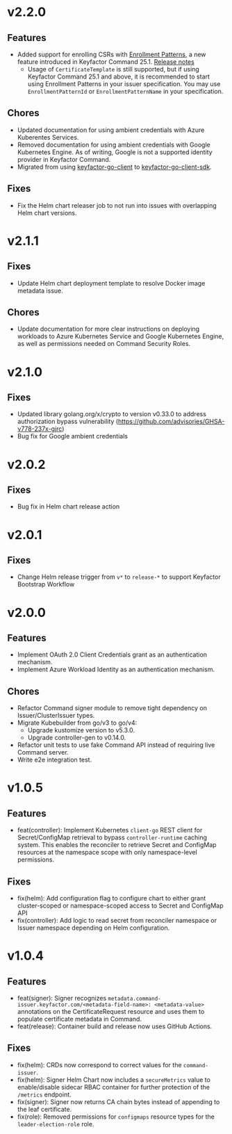 # v2.2.0
## Features
- Added support for enrolling CSRs with [Enrollment Patterns](https://software.keyfactor.com/Core-OnPrem/Current/Content/ReferenceGuide/Enrollment-Patterns.htm), a new feature introduced in Keyfactor Command 25.1. [Release notes](https://software.keyfactor.com/Core-OnPrem/Current/Content/ReleaseNotes/Release2511.htm)
    - Usage of `CertificateTemplate` is still supported, but if using Keyfactor Command 25.1 and above, it is recommended to start using Enrollment Patterns in your issuer specification. You may use `EnrollmentPatternId` or `EnrollmentPatternName` in your specification.

## Chores
- Updated documentation for using ambient credentials with Azure Kuberentes Services.
- Removed documentation for using ambient credentials with Google Kubernetes Engine. As of writing, Google is not a supported identity provider in Keyfactor Command.
- Migrated from using [keyfactor-go-client](https://github.com/Keyfactor/keyfactor-go-client) to [keyfactor-go-client-sdk](https://github.com/keyfactor/keyfactor-go-client-sdk).

## Fixes
- Fix the Helm chart releaser job to not run into issues with overlapping Helm chart versions.

# v2.1.1

## Fixes
- Update Helm chart deployment template to resolve Docker image metadata issue.

## Chores
- Update documentation for more clear instructions on deploying workloads to Azure Kubernetes Service and Google Kubernetes Engine, as well as permissions needed on Command Security Roles.

# v2.1.0

## Fixes
- Updated library golang.org/x/crypto to version v0.33.0 to address authorization bypass vulnerability (https://github.com/advisories/GHSA-v778-237x-gjrc)
- Bug fix for Google ambient credentials

# v2.0.2

## Fixes
- Bug fix in Helm chart release action

# v2.0.1

## Fixes
- Change Helm release trigger from `v*` to `release-*` to support Keyfactor Bootstrap Workflow

# v2.0.0

## Features
- Implement OAuth 2.0 Client Credentials grant as an authentication mechanism.
- Implement Azure Workload Identity as an authentication mechanism.

## Chores
- Refactor Command signer module to remove tight dependency on Issuer/ClusterIssuer types.
- Migrate Kubebuilder from go/v3 to go/v4:
    - Upgrade kustomize version to v5.3.0.
    - Upgrade controller-gen to v0.14.0.
- Refactor unit tests to use fake Command API instead of requiring live Command server.
- Write e2e integration test.

# v1.0.5

## Features
* feat(controller): Implement Kubernetes `client-go` REST client for Secret/ConfigMap retrieval to bypass `controller-runtime` caching system. This enables the reconciler to retrieve Secret and ConfigMap resources at the namespace scope with only namespace-level permissions.

## Fixes
* fix(helm): Add configuration flag to configure chart to either grant cluster-scoped or namespace-scoped access to Secret and ConfigMap API
* fix(controller): Add logic to read secret from reconciler namespace or Issuer namespace depending on Helm configuration.

# v1.0.4

## Features
* feat(signer): Signer recognizes `metadata.command-issuer.keyfactor.com/<metadata-field-name>: <metadata-value>` annotations on the CertificateRequest resource and uses them to populate certificate metadata in Command.
* feat(release): Container build and release now uses GitHub Actions.

## Fixes
* fix(helm): CRDs now correspond to correct values for the `command-issuer`.
* fix(helm): Signer Helm Chart now includes a `secureMetrics` value to enable/disable sidecar RBAC container for further protection of the `/metrics` endpoint.
* fix(signer): Signer now returns CA chain bytes instead of appending to the leaf certificate.
* fix(role): Removed permissions for `configmaps` resource types for the `leader-election-role` role.
